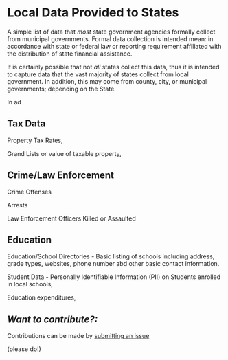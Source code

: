 # Local Data Provided to States
A simple list of data that *most* state government agencies formally collect from municipal governments.
Formal data collection is intended mean: in accordance with state or federal law or reporting requirement
affiliated with the distribution of state financial assistance.

It is certainly possible that not *all* states collect this data, thus it is intended to capture
data that the vast majority of states collect from local government. In addition, this may come from
county, city, or municipal governments; depending on the State.

In ad

Tax Data
--------
Property Tax Rates,

Grand Lists or value of taxable property,

Crime/Law Enforcement
-----
Crime Offenses

Arrests

Law Enforcement Officers Killed or Assaulted

Education
---------
Education/School Directories -  Basic listing of schools including address, grade types, websites, phone number abd other basic contact information.

Student Data - Personally Identifiable Information (PII) on Students enrolled in local schools,

Education expenditures,




*Want to contribute?:*
---------
Contributions can be made by [submitting an issue](https://github.com/OpenDataCT/local_state_data/issues/new)

 (please do!)
